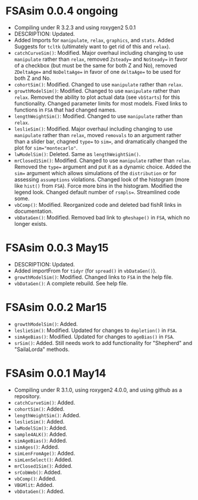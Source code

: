 # FSAsim 0.0.4 ongoing
* Compiling under R 3.2.3 and using roxygen2 5.0.1
* DESCRIPTION: Updated.
* Added Imports for `manipulate`, `relax`, `graphics`, and `stats`.  Added Suggests for `tcltk` (ultimately want to get rid of this and `relax`).
* `catchCurveSim()`: Modified.  Major overhaul including changing to use `manipulate` rather than `relax`, removed `Zsteady=` and `NoSteady=` in favor of a checkbox (but must be the same for both Z and No), removed `ZDeltaAge=` and `NoDeltaAge=` in favor of one `deltaAge=` to be used for both Z and No.
* `cohortSim()`: Modified.  Changed to use `manipulate` rather than `relax`.
* `growthModelSim()`: Modified.  Changed to use `manipulate` rather than `relax`.  Removed the ability to plot actual data (see `vbStarts`) for this functionality.  Changed parameter limits for most models.  Fixed links to functions in `FSA` that had changed names.
* `lengthWeightSim()`: Modified.  Changed to use `manipulate` rather than `relax`.
* `leslieSim()`: Modified.  Major overhaul including changing to use `manipulate` rather than `relax`, moved `removals` to an argument rather than a slider bar, chagned `type=` to `sim=`, and dramatically changed the plot for `sim="montecarlo"`.
* `lwModelSim()`: Deleted.  Same as `lengthWeightSim()`.
* `mrClosed1Sim()`: Modified.  Changed to use `manipulate` rather than `relax`.  Removed the `type=` argument and put it as a dynamic choice.  Added the `sim=` argument which allows simulations of the `distribution` or for assessing `assumptions` violations.  Changed look of the histogram (more like `hist()` from `FSA`).  Force more bins in the histogram.  Modified the legend look.  Changed default number of `rsmpls=`.  Streamlined code some.
* `vbComp()`: Modified.  Reorganized code and deleted bad fishR links in documentation.
* `vbDataGen()`: Modified.  Removed bad link to `gReshape()` in `FSA`, which no longer exists.

# FSAsim 0.0.3 May15
* DESCRIPTION: Updated.
* Added importFrom for `tidyr` (for `spread()` in `vbDataGen()`).
* `growthModelSim()`: Modified.  Changed links to `FSA` in the help file.
* `vbDataGen()`: A complete rebuild.  See help file.

# FSAsim 0.0.2 Mar15
* `growthModelSim()`: Added.
* `leslieSim()`: Modified.  Updated for changes to `depletion()` in `FSA`.
* `simAgeBias()`: Modified.  Updated for changes to `ageBias()` in `FSA`.
* `srSim()`: Added.  Still needs work to add functionality for "Shepherd" and "SailaLorda" methods.

# FSAsim 0.0.1 May14
* Compiling under R 3.1.0, using roxygen2 4.0.0, and using github as a repository.
* `catchCurveSim()`: Added.
* `cohortSim()`: Added.
* `lengthWeightSim()`: Added.
* `leslieSim()`: Added.
* `lwModelSim()`: Added.
* `sample4ALK()`: Added.
* `simAgeBias()`: Added.
* `simAges()`: Added.
* `simLenFromAge()`: Added.
* `simLenSelect()`: Added.
* `mrClosed1Sim()`: Added.
* `srCobWeb()`: Added.
* `vbComp()`: Added.
* `VBGMlit`: Added.
* `vbDataGen()`: Added.
